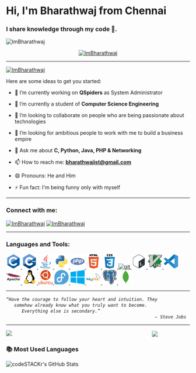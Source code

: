 <h1>Hi, I'm Bharathwaj from Chennai</h1>
<h3>I share knowledge through my code 💙️.</h3>

<p align="left"> <img src="https://komarev.com/ghpvc/?username=ImBharathwaj&label=Profile%20views&color=0e75b6&style=flat" alt="ImBharathwaj" /> </p>
<p align="center"> <a href="https://github.com/ryo-ma/github-profile-trophy"><img
            src="https://github-profile-trophy.vercel.app/?username=ImBharathwaj&theme=algolia" alt="ImBharathwaj" /></a> </p>

<hr>
<p align="left"> <a href="https://twitter.com/ImBharathwaj" target="blank"><img
            src="https://img.shields.io/twitter/follow/ImBharathwaj?logo=twitter&style=for-the-badge"
            alt="ImBharathwaj" /></a> </p>

Here are some ideas to get you started:

- 🔭 I’m currently working on **QSpiders** as System Administrator

- 🌱 I’m currently a student of **Computer Science Engineering**

- 👯 I’m looking to collaborate on people who are being passionate about technologies

- 🤔 I’m looking for ambitious people to work with me to build a business empire 

- 💬 Ask me about **C, Python, Java, PHP & Networking**

- 📫 How to reach me: **bharathwajist@gmail.com**

- 😄 Pronouns: He and Him

- ⚡ Fun fact: I'm being funny only with myself

<hr>

<h3 align="left">Connect with me:</h3>
<p align="left">
    <a href="https://twitter.com/ImBharathwaj" target="blank"><img align="center"
            src="https://raw.githubusercontent.com/rahuldkjain/github-profile-readme-generator/master/src/images/icons/Social/twitter.svg"
            alt="ImBharathwaj" height="30" width="40" /></a>
    <a href="https://linkedin.com/in/ImBharathwaj" target="blank"><img align="center"
            src="https://raw.githubusercontent.com/rahuldkjain/github-profile-readme-generator/master/src/images/icons/Social/linked-in-alt.svg"
            alt="ImBharathwaj" height="30" width="40" /></a>
</p>
<hr>
<h3 align="left">Languages and Tools:</h3>
</a> <a href="https://www.cprogramming.com/" target="_blank"> <img
        src="https://raw.githubusercontent.com/devicons/devicon/master/icons/c/c-original.svg" alt="c" width="40"
        height="40" /> </a> <a href="https://www.w3schools.com/cpp/" target="_blank"> <img
        src="https://raw.githubusercontent.com/devicons/devicon/master/icons/cplusplus/cplusplus-original.svg"
        alt="cplusplus" width="40" height="40" /> </a> <a href="https://www.java.com" target="_blank"> <img
        src="https://raw.githubusercontent.com/devicons/devicon/master/icons/java/java-original.svg" alt="java"
        width="40" height="40" /> </a> <a href="https://www.python.org" target="_blank"> <img
        src="https://raw.githubusercontent.com/devicons/devicon/master/icons/python/python-original.svg" alt="python"
        width="40" height="40" /> </a> <a href="https://www.php.net/" target="_blank"> <img
        src="https://raw.githubusercontent.com/devicons/devicon/master/icons/php/php-plain.svg" alt="php" width="40"
        height="40" /> </a> <a href="https://www.w3.org/html/" target="_blank"> <img
        src="https://raw.githubusercontent.com/devicons/devicon/master/icons/html5/html5-original-wordmark.svg"
        alt="html5" width="40" height="40" /> </a> <a href="https://www.w3schools.com/css/" target="_blank"> <img
        src="https://raw.githubusercontent.com/devicons/devicon/master/icons/css3/css3-original-wordmark.svg" alt="css3"
        width="40" height="40" /> </a> </a> <a href="https://git-scm.com/" target="_blank"> <img
        src="https://www.vectorlogo.zone/logos/git-scm/git-scm-icon.svg" alt="git" width="40" height="40" /> </a>
        <a href="https://bash.org/" target="_blank"> <img
        src="https://raw.githubusercontent.com/devicons/devicon/master/icons/bash/bash-plain.svg" alt="bash"
        width="40" height="40" /> </a> <a href="https://vim.org/" target="_blank"> <img
        src="https://raw.githubusercontent.com/devicons/devicon/master/icons/vim/vim-original.svg" alt="vim" width="40"
        height="40" /> </a> <a href="https://code.visualstudio.com/" target="_blank"> <img
        src="https://raw.githubusercontent.com/devicons/devicon/master/icons/vscode/vscode-original.svg" alt="vscode"
        width="40" height="40" /> </a> <a href="https://httpd.apache.org/" target="_blank"> <img
        src="https://raw.githubusercontent.com/devicons/devicon/master/icons/apache/apache-original-wordmark.svg"
        alt="apache" width="40" height="40" /> </a> <a href="https://www.linux.org/" target="_blank"> <img
        src="https://raw.githubusercontent.com/devicons/devicon/master/icons/linux/linux-original.svg" alt="linux"
        width="40" height="40" /> </a> <a href="https://www.ubuntu.com/" target="_blank"> <img
        src="https://raw.githubusercontent.com/devicons/devicon/master/icons/ubuntu/ubuntu-plain-wordmark.svg" alt="ubuntu"
        width="40" height="40" /> </a> <a href="https://www.getfedora.org/" target="_blank"> <img
        src="https://raw.githubusercontent.com/devicons/devicon/master/icons/fedora/fedora-plain.svg" alt="fedora"
        width="40" height="40" /> </a> <a href="https://www.microsoft.com/" target="_blank"> <img
        src="https://raw.githubusercontent.com/devicons/devicon/master/icons/windows8/windows8-original.svg"
        alt="windows" width="40" height="40" /> </a> <a href="https://www.mysql.com/" target="_blank"> <img
        src="https://raw.githubusercontent.com/devicons/devicon/master/icons/mysql/mysql-original-wordmark.svg"
        alt="mysql" width="40" height="40" /> </a> <a href="https://www.postgresql.org/" target="_blank"> <img
        src="https://raw.githubusercontent.com/devicons/devicon/master/icons/postgresql/postgresql-original.svg"
        alt="postgresql" width="40" height="40" /> </a> <a href="https://www.mongodb.com/" target="_blank"> <img
        src="https://raw.githubusercontent.com/devicons/devicon/master/icons/mongodb/mongodb-plain.svg" alt="mongodb"
        width="40" height="40" /> </a>
</p>

---

<p align="left">
   <i> 
    
    
    “Have the courage to follow your heart and intuition. They 
       somehow already know what you truly want to become.
          Everything else is secondary.”
                                                             ― Steve Jobs
  </i>
</p>       

<hr>
<img align="left" src="https://github-readme-stats.vercel.app/api?username=ImBharathwaj&count_private=true&show_icons=true&theme=light" width="400"/>
<img align="center" src="https://github-readme-streak-stats.herokuapp.com/?user=ImBharathwaj" width="400">

 ### 📚 Most Used Languages
 <img align="left" alt="codeSTACKr's GitHub Stats" src="https://github-readme-stats.vercel.app/api/top-langs/?username=ImBharathwaj&layout=compact" width="400" />


